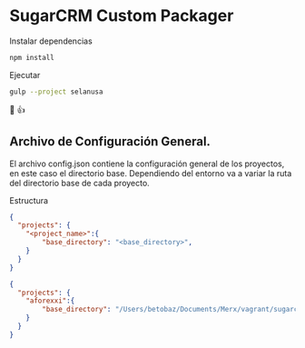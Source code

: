 # SugarCRM Custom Packager

Instalar dependencias

```javascript
npm install
```

Ejecutar

```bash
gulp --project selanusa
```

🍺 👍

## Archivo de Configuración General.

El archivo config.json contiene la configuración general de los proyectos, en este caso el directorio base.
Dependiendo del entorno va a variar la ruta del directorio base de cada proyecto.

Estructura
```json
{
  "projects": {
  	"<project_name>":{
  		"base_directory": "<base_directory>",
  	}
  }
}
```

```json
{
  "projects": {
  	"aforexxi":{
  		"base_directory": "/Users/betobaz/Documents/Merx/vagrant/sugarcrm_php71es56/aforexxi.merxbp.loc/",
  	}
  }
}
```
